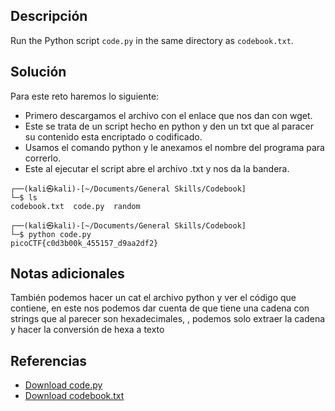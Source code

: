 ## **Descripción**
Run the Python script `code.py` in the same directory as `codebook.txt`.
## **Solución** 
Para este reto haremos lo siguiente:
- Primero descargamos el archivo con el enlace que nos dan con wget.
- Este se trata de un script hecho en python y den un txt que al paracer su contenido esta encriptado o codificado.
- Usamos el comando python y le anexamos el nombre del programa para correrlo.
- Este al ejecutar el script abre el archivo .txt y nos da la bandera.

```
┌──(kali㉿kali)-[~/Documents/General Skills/Codebook]
└─$ ls
codebook.txt  code.py  random

┌──(kali㉿kali)-[~/Documents/General Skills/Codebook]
└─$ python code.py 
picoCTF{c0d3b00k_455157_d9aa2df2}

```

## **Notas adicionales**
También podemos hacer un cat el archivo python y ver el código que contiene, en este nos podemos dar cuenta de que tiene una cadena con strings que al parecer son hexadecimales, , podemos solo extraer la cadena y hacer la conversión de hexa a texto

## **Referencias**
- [Download code.py](https://artifacts.picoctf.net/c/1/code.py)
- [Download codebook.txt](https://artifacts.picoctf.net/c/1/codebook.txt)